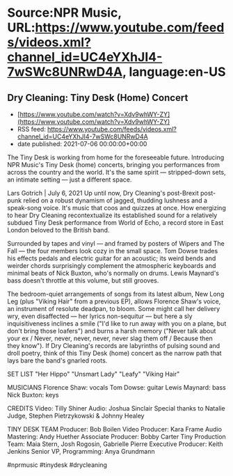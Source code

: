 # Source:NPR Music, URL:https://www.youtube.com/feeds/videos.xml?channel_id=UC4eYXhJI4-7wSWc8UNRwD4A, language:en-US

## Dry Cleaning: Tiny Desk (Home) Concert
 - [https://www.youtube.com/watch?v=Xdv9whWY-ZY](https://www.youtube.com/watch?v=Xdv9whWY-ZY)
 - RSS feed: https://www.youtube.com/feeds/videos.xml?channel_id=UC4eYXhJI4-7wSWc8UNRwD4A
 - date published: 2021-07-06 00:00:00+00:00

The Tiny Desk is working from home for the foreseeable future. Introducing NPR Music's Tiny Desk (home) concerts, bringing you performances from across the country and the world. It's the same spirit — stripped-down sets, an intimate setting — just a different space.

Lars Gotrich | July 6, 2021
Up until now, Dry Cleaning's post-Brexit post-punk relied on a robust dynamism of jagged, thudding lushness and a speak-song voice. It's music that coos and quizzes at once. How energizing to hear Dry Cleaning recontextualize its established sound for a relatively subdued Tiny Desk performance from World of Echo, a record store in East London beloved to the British band.

Surrounded by tapes and vinyl — and framed by posters of Wipers and The Fall — the four members look cozy in the small space. Tom Dowse trades his effects pedals and electric guitar for an acoustic; its weird bends and weirder chords surprisingly complement the atmospheric keyboards and minimal beats of Nick Buxton, who's normally on drums. Lewis Maynard's bass doesn't throttle at this volume, but still grooves.

The bedroom-quiet arrangements of songs from its latest album, New Long Leg (plus "Viking Hair" from a previous EP), allows Florence Shaw's voice, an instrument of resolute deadpan, to bloom. Some might call her delivery wry, even disaffected — her lyrics non-sequitur — but here a sly inquisitiveness inclines a smile ("I'd like to run away with you on a plane, but don't bring those loafers") and burns a harsh memory ("Never talk about your ex / Never, never, never, never, never slag them off / Because then they know"). If Dry Cleaning's records are labyrinths of pulsing sound and droll poetry, think of this Tiny Desk (home) concert as the narrow path that lays bare the band's gnarled roots.

SET LIST
"Her Hippo"
"Unsmart Lady"
"Leafy"
"Viking Hair"

MUSICIANS
Florence Shaw: vocals
Tom Dowse: guitar
Lewis Maynard: bass
Nick Buxton: keys

CREDITS
Video: Tilly Shiner
Audio: Joshua Sinclair
Special thanks to Natalie Judge, Stephen Pietrzykowski & Johnny Healey

TINY DESK TEAM
Producer: Bob Boilen
Video Producer: Kara Frame
Audio Mastering: Andy Huether
Associate Producer: Bobby Carter
Tiny Production Team: Maia Stern, Josh Rogosin, Gabrielle Pierre
Executive Producer: Keith Jenkins
Senior VP, Programming: Anya Grundmann

#nprmusic #tinydesk #drycleaning

